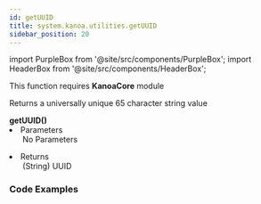 ```yaml
---
id: getUUID
title: system.kanoa.utilities.getUUID
sidebar_position: 20
---
```

import PurpleBox from '@site/src/components/PurpleBox';
import HeaderBox from '@site/src/components/HeaderBox';


<PurpleBox>This function requires <b>KanoaCore</b> module</PurpleBox>

<HeaderBox header="Description">Returns a universally unique 65 character string value </HeaderBox>

<HeaderBox header="Syntax">
    <b>getUUID()</b>
    <li> Parameters <br />
        <ul>No Parameters</ul>
    </li>
    <li> Returns <br />
        <ul>(String) UUID</ul>
    </li>
</HeaderBox>

### Code Examples

```py 


```